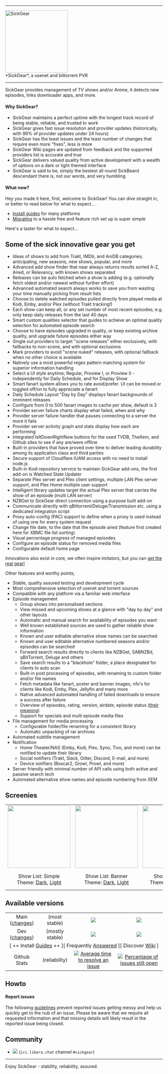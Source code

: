 <hr>
<div><a id="top"><img alt="SickGear" width="200" src="https://raw.githubusercontent.com/wiki/SickGear/SickGear.Wiki/images/SickGearLogo.png"></a></div>
*SickGear*, a usenet and bittorrent PVR
<hr>

SickGear provides management of TV shows and/or Anime, it detects new episodes, links downloader apps, and more.

#### Why SickGear?
* SickGear maintains a perfect uptime with the longest track record of being stable, reliable, and trusted to work
* SickGear gives fast issue resolution and provider updates (historically, with 99% of provider updates under 24 hours)
* SickGear has the least issues and the least number of changes that require even more "fixes", less is more
* SickGear Wiki pages are updated from feedback and the supported providers list is accurate and true
* SickGear delivers valued quality from active development with a wealth of options on a dark or light themed interface
* SickGear is said to be, simply the bestest all round SickBeard descendant there is, not our words, and very humbling

#### What now?
Hey you made it here, first, welcome to SickGear! You can dive straight in, or better to read below for what to expect...
* [Install guides](https://github.com/SickGear/SickGear/wiki/Installation-Instructions) for many platforms
* [Migrating](https://github.com/SickGear/SickGear/wiki/Install-SickGear-%5B0%5D-Migrate) to a hassle free and feature rich set up is super simple

Here's a taster for what to expect...

## Some of the sick innovative gear you get
* Ideas of shows to add from Trakt, IMDb, and AniDB categories; anticipating, new seasons, new shows, popular, and more
* Advanced add show finder that near always returns results sorted A-Z, Aired, or Relevancy, with known shows separated
* Releases can be auto fetched when a show is adding (e.g. optionally fetch oldest and/or newest without further effort)
* Advanced automated search always works to save you from wasting your time manually picking from result lists
* Choose to delete watched episodes pulled directly from played media at Kodi, Emby, and/or Plex (without Trakt tracking!)
* Each show can keep all, or any set number of most recent episodes; e.g. only keep daily releases from the last 40 days
* Smart custom qualities selector that guides to achieve an optimal quality selection for automated episode search
* Choose to have episodes upgraded in quality, or keep existing archive quality, and upgrade future episodes either way
* Single out providers to target "scene releases" either exclusively, with fallbacks to non-scene, and with optional exclusions
* Mark providers to avoid "scene nuked" releases, with optional fallback when no other choice is available
* Natively use a most powerful regex pattern matching system for superior information handling
* Select a UI style anytime; Regular, Proview I, or Proview II - independently for Daily Schedule, and for Display Show
* Smart fanart system allows you to rate avoid/prefer. UI can be moved or toggled off/on to fully appreciate a fanart
* Daily Schedule Layout "Day by Day" displays fanart backgrounds of imminent releases
* Configure from 0 to 500 fanart images to cache per show, default is 3
* Provider server failure charts display what failed, when and why
* Provider server failure handler that pauses connecting to a server the more it fails
* Provider server activity graph and stats display how each are performing
* Integrated IsItDownRightNow buttons for the used TVDB, TheXem, and Github sites to see if any are/were offline
* Built-in providers that have proved over time to deliver leading durability among its application class and third parties
* Secure support of Cloudflare IUAM access with no need to install node.js
* Built-in Kodi repository service to maintain SickGear add-ons, the first add-on is Watched State Updater
* Separate Plex server and Plex client settings, multiple LAN Plex server support, and Plex Home multiple user support
* Intelligent library updates target the actual Plex server that carries the show of an episode (multi LAN server)
* NZBGet to SickGear direct connection using a purpose built add-on
* Communicate directly with qBittorrent/Deluge/Transmission etc. using a dedicated integration script
* Proxy auto-config (PAC) support to define when a proxy is used instead of using one for every system request
* Change file date, to the date that the episode aired (feature first created here for XBMC file list sorting)
* Visual percentage progress of managed episodes
* Configure an episode status for removed media files
* Configurable default home page

Innovations also exist in core, we often inspire imitators, but you can [get the real gear!](https://github.com/SickGear/SickGear/wiki/Installation-Instructions)

Other features and worthy points;
* Stable, quality assured testing and development cycle
* Most comprehensive selection of usenet and torrent sources
* Compatible with any platform via a familiar web interface
* Episode management
  * Group shows into personalised sections
  * View missed and upcoming shows at a glance with "day by day" and other layouts
  * Automatic and manual search for availability of episodes you want
  * Well known established sources are used to gather reliable show information
  * Known and user editable alternative show names can be searched
  * Known and user editable alternative numbered seasons and/or episodes can be searched
  * Forward search results directly to clients like NZBGet, SABNZBd, qBitTorrent, Deluge and others
  * Save search results to a "blackhole" folder, a place designated for clients to auto scan
  * Built-in post processing of episodes, with renaming to custom folder and/or file names
  * Fetch metadata like fanart, poster and banner images, nfo's for clients like Kodi, Emby, Plex, Jellyfin and many more
  * Native advanced automated handling of failed downloads to ensure a success after failure
  * Overview of episodes, rating, version, airdate, episode status ([their meaning](https://github.com/SickGear/SickGear/wiki/Status-Modes))
  * Support for specials and multi episode media files
* File management for media processing
  * Configurable folder/file renaming for a consistent library
  * Automatic unpacking of rar archives
* Automated subtitle management
* Notification
  * Home Theater/NAS (Emby, Kodi, Plex, Syno, Tivo, and more) can be notified to update their library
  * Social notifiers (Trakt, Slack, Gitter, Discord, E-mail, and more)
  * Device notifiers (Boxcar2, Growl, Prowl, and more)
* Server friendly with minimal number of API calls using both active and passive search tech
* Automated alternative show names and episode numbering from XEM

## Screenies
<table><thead></thead><tbody>
<tr align="center">
  <td><a title="Show List - Layout: Simple" href="https://raw.githubusercontent.com/wiki/SickGear/SickGear/images/screenies/showlist-simple.jpg"><img src="https://raw.githubusercontent.com/wiki/SickGear/SickGear/images/screenies/showlist-simple-t.jpg" width="200"></a></td>
  <td><a title="Show List - Layout: Banner" href="https://raw.githubusercontent.com/wiki/SickGear/SickGear/images/screenies/showlist-banner.jpg"><img src="https://raw.githubusercontent.com/wiki/SickGear/SickGear/images/screenies/showlist-banner-t.jpg" width="200"></a></td>
  <td><a title="Show List - Layout: Poster" href="https://raw.githubusercontent.com/wiki/SickGear/SickGear/images/screenies/showlist-poster.jpg"><img src="https://raw.githubusercontent.com/wiki/SickGear/SickGear/images/screenies/showlist-poster-t.jpg" width="200"></a></td>
  <td><a title="Daily Schedule - Layout: Day by Day" href="https://raw.githubusercontent.com/wiki/SickGear/SickGear/images/screenies/episodeview-day-by-day.jpg"><img src="https://raw.githubusercontent.com/wiki/SickGear/SickGear/images/screenies/episodeview-day-by-day-t.jpg" width="200"></a></td>
  <td><a title="Daily Schedule - Layout: List" href="https://raw.githubusercontent.com/wiki/SickGear/SickGear/images/screenies/episodeview-list.jpg"><img src="https://raw.githubusercontent.com/wiki/SickGear/SickGear/images/screenies/episodeview-list-t.jpg" width="200"></a></td>
  <td><a title="Display Show" href="https://raw.githubusercontent.com/wiki/SickGear/SickGear/images/screenies/displayshow.jpg"><img src="https://raw.githubusercontent.com/wiki/SickGear/SickGear/images/screenies/displayshow-t.jpg" width="200"></a></td>
  <td><a title="Edit Show" href="https://raw.githubusercontent.com/wiki/SickGear/SickGear/images/screenies/editshow.mp4"><img src="https://raw.githubusercontent.com/wiki/SickGear/SickGear/images/screenies/editshow-t.jpg" width="200"></a></td>
</tr>
<tr align="center">
  <td>Show List: Simple<br />Theme: <a title="Theme Dark" href="https://raw.githubusercontent.com/wiki/SickGear/SickGear/images/screenies/showlist-simple.jpg">Dark</a>, <a title="Theme Light" href="https://raw.githubusercontent.com/wiki/SickGear/SickGear/images/screenies/showlist-simple-light.jpg">Light</a></td>
  <td>Show List: Banner<br />Theme: <a title="Theme Dark" href="https://raw.githubusercontent.com/wiki/SickGear/SickGear/images/screenies/showlist-banner.jpg">Dark</a>, <a title="Theme Light" href="https://raw.githubusercontent.com/wiki/SickGear/SickGear/images/screenies/showlist-banner-light.jpg">Light</a></td>
  <td>Show List: Poster<br />Theme: <a title="Theme Dark - Anime" href="https://raw.githubusercontent.com/wiki/SickGear/SickGear/images/screenies/showlist-poster.jpg">Dark</a>, <a title="Theme Dark 2" href="https://raw.githubusercontent.com/wiki/SickGear/SickGear/images/screenies/showlist-poster2.jpg">Dark 2</a></td>
  <td>Daily Schedule: Day by Day<br />Theme: <a title="Theme Dark" href="https://raw.githubusercontent.com/wiki/SickGear/SickGear/images/screenies/episodeview-day-by-day.jpg">Dark</a>, <a title="Theme Light" href="https://raw.githubusercontent.com/wiki/SickGear/SickGear/images/screenies/episodeview-day-by-day-light.jpg">Light</a></td>
  <td>Daily Schedule: List<br />Theme: <a title="Theme Dark" href="https://raw.githubusercontent.com/wiki/SickGear/SickGear/images/screenies/episodeview-list.jpg">Dark</a>, <a title="Theme Dark - Anime" href="https://raw.githubusercontent.com/wiki/SickGear/SickGear/images/screenies/episodeview-list2.jpg">Dark 2</a>, <a title="Theme Light" href="https://raw.githubusercontent.com/wiki/SickGear/SickGear/images/screenies/episodeview-list-light.jpg">Light</a></td>
  <td>Display Show<br />Theme: <a title="Theme Dark" href="https://raw.githubusercontent.com/wiki/SickGear/SickGear/images/screenies/displayshow.jpg">Dark</a>, <a title="Theme Light" href="https://raw.githubusercontent.com/wiki/SickGear/SickGear/images/screenies/displayshow-light.jpg">Light</a></td>
  <td>Edit Show<br />Theme: <a title="Theme Dark" href="https://raw.githubusercontent.com/wiki/SickGear/SickGear/images/screenies/editshow.mp4">Dark</a></td>
</tr>
</tbody>
</table>

## Available versions
<table><thead></thead><tbody>
<tr align="center">
  <td>Main (<a title="Main Changelog" href="../main/CHANGES.md">changes</a>)</td><td>(most stable)</td><td><a id="top" title=""><img src="https://raw.githubusercontent.com/wiki/SickGear/SickGear/images/badge-stability.png"></a></td><td><a id="top" title="Build Status: Stable = Terrific!"><img src="https://raw.githubusercontent.com/wiki/SickGear/SickGear/images/badge-stable.png"></a></td>
</tr>
<tr align="center">
  <td>Dev (<a title="Dev Changelog" href="../dev/CHANGES.md">changes</a>)</td><td>(mostly stable)</td><td><a id="top" title="Where some imitate"><img src="https://raw.githubusercontent.com/wiki/SickGear/SickGear/images/badge-innovate.png"></a></td><td><a title="Build Status: Passing = All good!" target="_blank" href="https://travis-ci.com/SickGear/SickGear"><img src="https://api.travis-ci.com/SickGear/SickGear.svg?branch=develop"></a></td>
</tr>
<tr align="center">
  <td colspan=5>[ ++ Install <a href="https://github.com/SickGear/SickGear/wiki/Installation-Instructions">Guides</a> ++ ][ Frequently <a href="https://github.com/SickGear/SickGear/wiki/Frequently-Answered-Questions">Answered</a> ][ Discover <a href="https://github.com/SickGear/SickGear/wiki">Wiki</a> ]</td>
</tr>
<tr align="center">
  <td>Github Stats</td><td>(reliability)</td><td><a href="http://isitmaintained.com/project/SickGear/SickGear" title="Average time to resolve an issue"><img title="Average time to resolve an issue" src="http://isitmaintained.com/badge/resolution/SickGear/SickGear.svg"></a></td><td><a href="http://isitmaintained.com/project/SickGear/SickGear" title="Percentage of issues still open"><img title="Percentage of issues still open" src="http://isitmaintained.com/badge/open/SickGear/SickGear.svg"></a></td>
</tr>
</tbody>
</table>

## Howto

#### Report issues
The following [guidelines](https://github.com/SickGear/SickGear/wiki/%5BHow-to%5D-Report-Issues) prevent reported issues getting messy and help us quickly get to the nub of an issue.  Please be aware that we require all requested information and that missing details will likely result in the reported issue being closed.

## Community
* <a name="libera"><img src="https://img.shields.io/badge/style-join%20chat-blue.svg?style=flat.svg&label=irc.libera.chat"></a>&nbsp;(`irc.libera.chat` channel `#sickgear`)

---
Enjoy SickGear - stability, reliability, assured.
